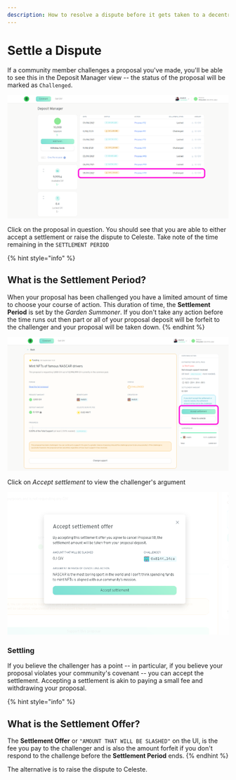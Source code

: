 ```yaml
---
description: How to resolve a dispute before it gets taken to a decentralised court
---
```


# Settle a Dispute

If a community member challenges a proposal you've made, you'll be able to see this in the Deposit Manager view -- the status of the proposal will be marked as `Challenged`.

![](../../.gitbook/assets/viewChallenge%20%281%29%20%281%29.png)

Click on the proposal in question. You should see that you are able to either accept a settlement or raise the dispute to Celeste. Take note of the time remaining in the `SETTLEMENT PERIOD`

{% hint style="info" %}
## What is the Settlement Period?

When your proposal has been challenged you have a limited amount of time to choose your course of action. This duration of time, the **Settlement Period** is set by the _Garden Summoner_. If you don't take any action before the time runs out then part or all of your proposal deposit will be forfeit to the challenger and your proposal will be taken down.
{% endhint %}

![Accept Settlement or Raise to Celeste, the choice is yours.](../../.gitbook/assets/challengedProposal.png)

Click on _Accept settlement_ to view the challenger's argument

![This text is for demonstration purposes. Neither 1hive nor Gardens has an official stance on NASCAR.. yet.](../../.gitbook/assets/image%20%283%29.png)

### Settling 

If you believe the challenger has a point -- in particular, if you believe your proposal violates your community's covenant -- you can accept the settlement. Accepting a settlement is akin to paying a small fee and withdrawing your proposal. 

{% hint style="info" %}
## What is the Settlement Offer?

The **Settlement Offer** or `"AMOUNT THAT WILL BE SLASHED"` on the UI, is the fee you pay to the challenger and is also the amount forfeit if you don't respond to the challenge before the **Settlement Period** ends.
{% endhint %}



The alternative is to raise the dispute to Celeste.

